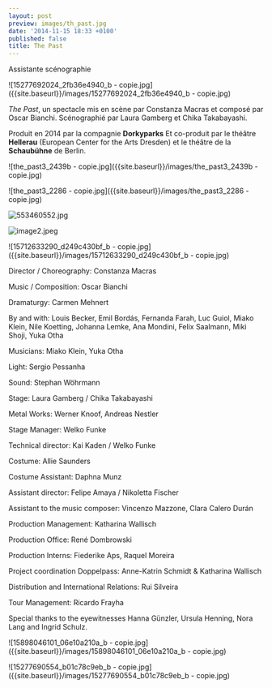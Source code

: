 ```yaml
---
layout: post
preview: images/th_past.jpg
date: '2014-11-15 18:33 +0100'
published: false
title: The Past
---
```

Assistante scénographie

![15277692024_2fb36e4940_b - copie.jpg]({{site.baseurl}}/images/15277692024_2fb36e4940_b - copie.jpg)

_The Past_, un spectacle mis en scène par Constanza Macras et composé par Oscar Bianchi. 
Scénographié par Laura Gamberg et Chika Takabayashi.

Produit en 2014 par la compagnie **Dorkyparks**
Et co-produit par le théâtre **Hellerau** 
(European Center for the Arts Dresden) et le théâtre de la **Schaubühne** de Berlin.

![the_past3_2439b - copie.jpg]({{site.baseurl}}/images/the_past3_2439b - copie.jpg)

![the_past3_2286 - copie.jpg]({{site.baseurl}}/images/the_past3_2286 - copie.jpg)

![553460552.jpg]({{site.baseurl}}/images/553460552.jpg)

![image2.jpeg]({{site.baseurl}}/images/image2.jpeg)

![15712633290_d249c430bf_b - copie.jpg]({{site.baseurl}}/images/15712633290_d249c430bf_b - copie.jpg)

Director / Choreography: Constanza Macras

Music / Composition: Oscar Bianchi

Dramaturgy: Carmen Mehnert

By and with: Louis Becker, Emil Bordás, Fernanda Farah, Luc Guiol, Miako Klein, Nile Koetting, Johanna Lemke, Ana Mondini, Felix Saalmann, Miki Shoji, Yuka Otha

Musicians: Miako Klein, Yuka Otha

Light: Sergio Pessanha

Sound: Stephan Wöhrmann

Stage: Laura Gamberg / Chika Takabayashi

Metal Works: Werner Knoof, Andreas Nestler

Stage Manager: Welko Funke

Technical director: Kai Kaden / Welko Funke

Costume: Allie Saunders

Costume Assistant: Daphna Munz

Assistant director: Felipe Amaya / Nikoletta Fischer

Assistant to the music composer: Vincenzo Mazzone, Clara Calero Durán

Production Management: Katharina Wallisch

Production Office: René Dombrowski

Production Interns: Fiederike Aps, Raquel Moreira

Project coordination Doppelpass: Anne-Katrin Schmidt & Katharina Wallisch

Distribution and International Relations: Rui Silveira

Tour Management: Ricardo Frayha

Special thanks to the eyewitnesses Hanna Günzler, Ursula Henning, Nora Lang and Ingrid Schulz.


![15898046101_06e10a210a_b - copie.jpg]({{site.baseurl}}/images/15898046101_06e10a210a_b - copie.jpg)

![15277690554_b01c78c9eb_b - copie.jpg]({{site.baseurl}}/images/15277690554_b01c78c9eb_b - copie.jpg)
